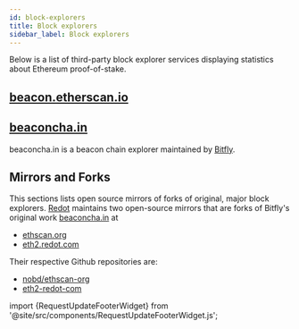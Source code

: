 ```yaml
---
id: block-explorers
title: Block explorers
sidebar_label: Block explorers
---
```


Below is a list of third-party block explorer services displaying statistics about Ethereum proof-of-stake.

## [beacon.etherscan.io](https://beacon.etherscan.io)

## [beaconcha.in](https://beaconcha.in/)

beaconcha.in is a beacon chain explorer maintained by [Bitfly](https://www.bitfly.at).

## Mirrors and Forks

This sections lists open source mirrors of forks of original, major block explorers. [Redot](https://redot.com) maintains two open-source mirrors that are forks of Bitfly's original work [beaconcha.in](https://beaconcha.in) at

- [ethscan.org](https://ethscan.org)
- [eth2.redot.com](https://eth2.redot.com)

Their respective Github repositories are:

- [nobd/ethscan-org](https://github.com/nobd/ethscan-org)
- [eth2-redot-com](https://github.com/AtlantPlatform/eth2-redot-com)


import {RequestUpdateFooterWidget} from '@site/src/components/RequestUpdateFooterWidget.js';

<RequestUpdateFooterWidget />